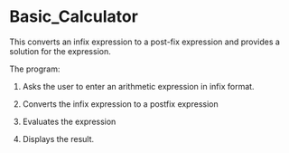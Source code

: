 # Basic_Calculator
This converts an infix expression to a post-fix expression and provides a solution for the expression.


The program:

1) Asks the user to enter an arithmetic expression in infix format. 

2) Converts the infix expression to a postfix expression

3) Evaluates the expression

4) Displays the result.

